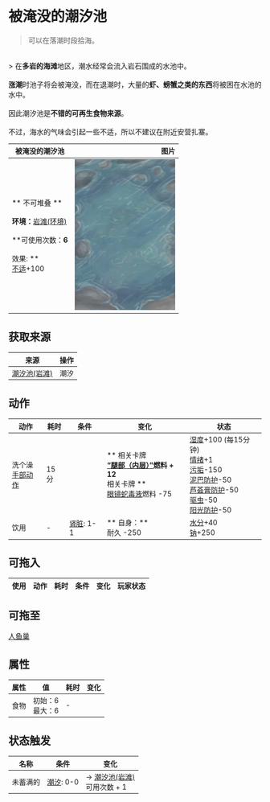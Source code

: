 # 被淹没的潮汐池  
> 可以在落潮时段拾海。  
<br>  
> 在<b>多岩的海滩</b>地区，潮水经常会流入岩石围成的水池中。<br><br><b>涨潮</b>时池子将会被淹没，而在退潮时，大量的<b>虾、螃蟹之类的东西</b>将被困在水池的水中。<br><br>因此潮汐池是<b>不错的可再生食物来源</b>。<br><br>不过，海水的气味会引起一些不适，所以不建议在附近安营扎寨。  
  
  被淹没的潮汐池  |   图片   
 ----  |  ----:   
 ** 不可堆叠 **<br><br>**环境：**[岩滩(环境)](Env_Rocks.md)<br><br>**可使用次数：**6<br><br>** 效果: **<br>[不适](Discomfort.md)+100  |  <img decoding="async" src="Sprite/TidePoolFlooded.png" href="a.md" style="max-width:300px;max-height:300px;">   
  
## 获取来源  
来源  |  操作  
----  |  ----  
[潮汐池(岩滩)](TidePool.md)  |  潮汐  
## 动作  
动作  |  耗时  |  条件  |  变化  |  状态  
----  |  ----  |  ----  |  ----  |  ----  
洗个澡<br>[手部动作](HandAction.md)  |  15分  |    |  ** 相关卡牌 **<br>[“腿部（内层）”](tag_Clothing.md)燃料 + 12<br>** 相关卡牌 **<br>[眼镜蛇毒液](W_CobraSpit.md)燃料  -75  |  [湿度](Wetness.md)+100 (每15分钟)<br>[情绪](Morale.md)+1<br>[污垢](Filth.md)-150<br>[泥巴防护](MudProtection.md)-50<br>[芦荟膏防护](AloeVeraGelProtection.md)-50<br>[驱虫](BugRepellentApplied.md)-50<br>[阳光防护](SunProtection.md)-50  
饮用<br>  |  -  |  [肾脏](IfKidneys.md): 1-1  |  ** 自身：**<br>耐久  -250  |  [水分](Hydration.md)+40<br>[钠](Sodium.md)+250  
## 可拖入  
使用  |  动作  |  耗时  |  条件  |  变化  |  玩家状态  
----  |  ----  |  ----  |  ----  |  ----  |  ----  
## 可拖至  
[人鱼巢](MermaidNest.md)  
## 属性   
属性  |  值  |  耗时  |  变化  
----  |  ----  |  ----  |  ----  
食物  |  初始：6<br>最大：6  |  -  |    
## 状态触发  
名称  |  条件  |  变化  
----  |  ----  |  ----  
未蓄满的  |  [潮汐](Tides.md): 0-0  |  → [潮汐池(岩滩)](TidePool.md)<br>可用次数 + 1  


<script>document.title="被淹没的潮汐池 - 卡牌生存百科 Card Survival Wiki";</script>